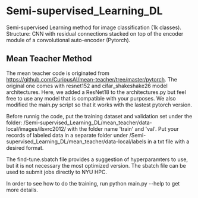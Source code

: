# Semi-supervised_Learning_DL
Semi-supervised Learning method for image classification (1k classes). Structure: CNN with residual connections stacked on top of the encoder module of a convolutional auto-encoder (Pytorch).

## Mean Teacher Method
The mean teacher code is originated from https://github.com/CuriousAI/mean-teacher/tree/master/pytorch. The original one comes with resnet152 and cifar_shakeshake26 model architectures. Here, we added a ResNet18 to the architectures.py but feel free to use any model that is compatible with your purposes. We also modified the main.py script so that it works with the lastest pytorch version.

Before runnig the code, put the training dataset and validation set under the folder: /Semi-supervised_Learning_DL/mean_teacher/data-local/images/ilsvrc2012/ with the folder name 'train' and 'val'. Put your records of labeled data in a separate folder under /Semi-supervised_Learning_DL/mean_teacher/data-local/labels in a txt file with a desired format.

The find-tune.sbatch file provides a suggestion of hyperparamters to use, but it is not necessary the most optimized version. The sbatch file can be used to submit jobs directly to NYU HPC.

In order to see how to do the training, run python main.py --help to get more details.
